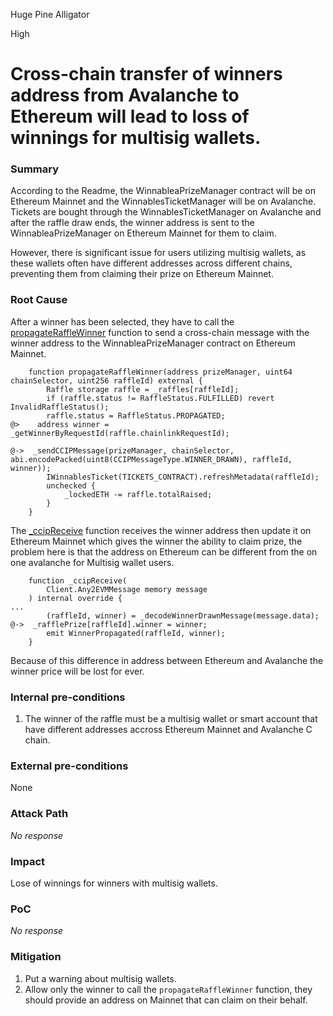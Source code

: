 Huge Pine Alligator

High

# Cross-chain transfer of winners address from Avalanche to Ethereum will lead to loss of winnings for multisig wallets.

### Summary

According to the Readme, the WinnableaPrizeManager contract will be on Ethereum Mainnet and the WinnablesTicketManager  will be on Avalanche. Tickets are bought through the WinnablesTicketManager on Avalanche and after the raffle draw ends, the winner address is sent to the WinnableaPrizeManager  on Ethereum Mainnet for them to claim.

However, there is significant issue for users utilizing multisig wallets, as these wallets often have different addresses across different chains, preventing them from claiming their prize on Ethereum Mainnet.




### Root Cause

After a winner has been selected, they have to call the [propagateRaffleWinner](https://github.com/sherlock-audit/2024-08-winnables-raffles/blob/main/public-contracts/contracts/WinnablesTicketManager.sol#L334C5-L334C13) function to send a cross-chain message with the winner address to the WinnableaPrizeManager contract  on Ethereum Mainnet.

```sol
    function propagateRaffleWinner(address prizeManager, uint64 chainSelector, uint256 raffleId) external {
        Raffle storage raffle = _raffles[raffleId];
        if (raffle.status != RaffleStatus.FULFILLED) revert InvalidRaffleStatus();
        raffle.status = RaffleStatus.PROPAGATED;
@>    address winner = _getWinnerByRequestId(raffle.chainlinkRequestId);

@->  _sendCCIPMessage(prizeManager, chainSelector, abi.encodePacked(uint8(CCIPMessageType.WINNER_DRAWN), raffleId, winner));
        IWinnablesTicket(TICKETS_CONTRACT).refreshMetadata(raffleId);
        unchecked {
            _lockedETH -= raffle.totalRaised;
        }
    }
```


The [_ccipReceive](https://github.com/sherlock-audit/2024-08-winnables-raffles/blob/main/public-contracts/contracts/WinnablesPrizeManager.sol#L276) function receives the winner address then update it on Ethereum Mainnet which gives the winner the ability to claim prize, the problem here is that the address on Ethereum can be different from the on one avalanche for Multisig wallet users.

```sol
    function _ccipReceive(
        Client.Any2EVMMessage memory message
    ) internal override {
...
        (raffleId, winner) = _decodeWinnerDrawnMessage(message.data);
@->  _rafflePrize[raffleId].winner = winner;
        emit WinnerPropagated(raffleId, winner);
    }
```
Because of this difference in address between Ethereum and Avalanche the winner price will be lost for ever.


### Internal pre-conditions

1. The winner of the raffle must be a multisig wallet or smart account that have different addresses accross Ethereum Mainnet and Avalanche C chain.

### External pre-conditions

None

### Attack Path

_No response_

### Impact

Lose of winnings for winners with multisig wallets.

### PoC

_No response_

### Mitigation

1. Put a warning about multisig wallets.
2. Allow only the winner to call the `propagateRaffleWinner` function, they should provide an address on Mainnet that can claim on their behalf.
